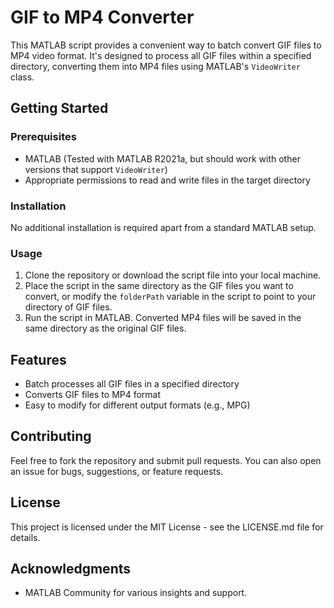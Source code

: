 # GIF to MP4 Converter

This MATLAB script provides a convenient way to batch convert GIF files to MP4 video format. It's designed to process all GIF files within a specified directory, converting them into MP4 files using MATLAB's `VideoWriter` class.

## Getting Started

### Prerequisites

- MATLAB (Tested with MATLAB R2021a, but should work with other versions that support `VideoWriter`)
- Appropriate permissions to read and write files in the target directory

### Installation

No additional installation is required apart from a standard MATLAB setup.

### Usage

1. Clone the repository or download the script file into your local machine.
2. Place the script in the same directory as the GIF files you want to convert, or modify the `folderPath` variable in the script to point to your directory of GIF files.
3. Run the script in MATLAB. Converted MP4 files will be saved in the same directory as the original GIF files.

## Features

- Batch processes all GIF files in a specified directory
- Converts GIF files to MP4 format
- Easy to modify for different output formats (e.g., MPG)

## Contributing

Feel free to fork the repository and submit pull requests. You can also open an issue for bugs, suggestions, or feature requests.

## License

This project is licensed under the MIT License - see the LICENSE.md file for details.

## Acknowledgments

- MATLAB Community for various insights and support.
